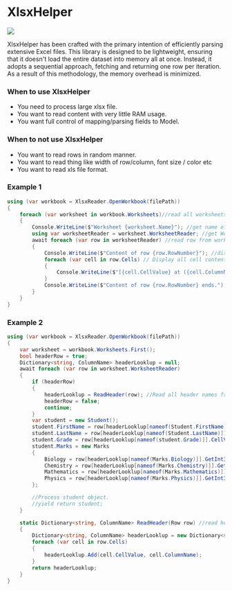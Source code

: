 # XlsxHelper
![](https://github.com/ArjunVachhani/XlsxHelper/workflows/.NET/badge.svg?branch=main)

XlsxHelper has been crafted with the primary intention of efficiently parsing extensive Excel files. This library is designed to be lightweight, ensuring that it doesn't load the entire dataset into memory all at once. Instead, it adopts a sequential approach, fetching and returning one row per iteration. As a result of this methodology, the memory overhead is minimized.


### When to use XlsxHelper
- You need to process large xlsx file.
- You want to read content with very little RAM usage.
- You want full control of mapping/parsing fields to Model.

### When to not use XlsxHelper
- You want to read rows in random manner.
- You want to read thing like width of row/column, font size / color etc 
- You want to read xls file format.


### Example 1
```csharp
using (var workbook = XlsxReader.OpenWorkbook(filePath))
{
    foreach (var worksheet in workbook.Worksheets)//read all worksheets
    {
        Console.WriteLine($"Worksheet {worksheet.Name}"); //get name of worksheet
        using var worksheetReader = worksheet.WorksheetReader; //get WorksheetReader from worksheet
        await foreach (var row in worksheetReader) //read row from worksheetreader
        {
            Console.WriteLine($"Content of row {row.RowNumber}"); //display current row number
            foreach (var cell in row.Cells) // Display all cell content
            {
                Console.WriteLine($"[{cell.CellValue} at ({cell.ColumnName}{row.RowNumber})]");
            }
            Console.WriteLine($"Content of row {row.RowNumber} ends.");
        }
    }
}
```        

### Example 2
```csharp
using (var workbook = XlsxReader.OpenWorkbook(filePath))
{
    var worksheet = workbook.Worksheets.First();
    bool headerRow = true;
    Dictionary<string, ColumnName> headerLooklup = null;
    await foreach (var row in worksheet.WorksheetReader)
    {
        if (headerRow)
        {
            headerLooklup = ReadHeader(row); //Read all header names from first row
            headerRow = false;
            continue;
        }
        var student = new Student();
        student.FirstName = row[headerLooklup[nameof(Student.FirstName)]].CellValue; //get cell value 
        student.LastName = row[headerLooklup[nameof(Student.LastName)]].CellValue;
        student.Grade = row[headerLooklup[nameof(student.Grade)]].CellValue;
        student.Marks = new Marks
        {
            Biology = row[headerLooklup[nameof(Marks.Biology)]].GetInt32(),
            Chemistry = row[headerLooklup[nameof(Marks.Chemistry)]].GetInt32(),
            Mathematics = row[headerLooklup[nameof(Marks.Mathematics)]].GetInt32(),
            Physics = row[headerLooklup[nameof(Marks.Physics)]].GetInt32()
        };

        //Process student object. 
        //yield return student;
    }

    static Dictionary<string, ColumnName> ReadHeader(Row row) //read header
    {
        Dictionary<string, ColumnName> headerLooklup = new Dictionary<string, ColumnName>();
        foreach (var cell in row.Cells)
        {
            headerLooklup.Add(cell.CellValue, cell.ColumnName);
        }
        return headerLooklup;
    }
}
```